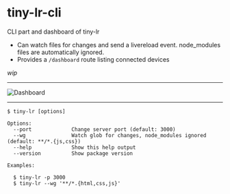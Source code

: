# tiny-lr-cli

CLI part and dashboard of tiny-lr

- Can watch files for changes and send a livereload event. node_modules files are automatically ignored.
- Provides a `/dashboard` route listing connected devices

*wip*

---

![Dashboard](https://cloud.githubusercontent.com/assets/113832/17619801/0ffb6d0c-6088-11e6-9b55-1126a0b45a5d.PNG)

---

    $ tiny-lr [options]

    Options:
      --port             Change server port (default: 3000)
      --wg               Watch glob for changes, node_modules ignored (default: **/*.{js,css})
      --help             Show this help output
      --version          Show package version

    Examples:

      $ tiny-lr -p 3000
      $ tiny-lr --wg '**/*.{html,css,js}'
